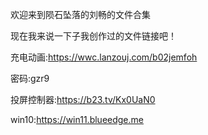 欢迎来到陨石坠落的刘畅的文件合集


现在我来说一下子我创作过的文件链接吧！


充电动画:https://wwc.lanzouj.com/b02jemfoh

密码:gzr9



投屏控制器:https://b23.tv/Kx0UaN0


win10:https://win11.blueedge.me


